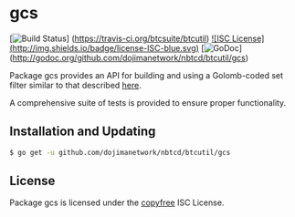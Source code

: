 gcs
==========

[![Build Status](http://img.shields.io/travis/btcsuite/btcutil.svg)]
(https://travis-ci.org/btcsuite/btcutil) [![ISC License]
(http://img.shields.io/badge/license-ISC-blue.svg)](http://copyfree.org)
[![GoDoc](https://godoc.org/github.com/dojimanetwork/nbtcd/btcutil/gcs?status.png)]
(http://godoc.org/github.com/dojimanetwork/nbtcd/btcutil/gcs)

Package gcs provides an API for building and using a Golomb-coded set filter
similar to that described [here](http://giovanni.bajo.it/post/47119962313/golomb-coded-sets-smaller-than-bloom-filters).

A comprehensive suite of tests is provided to ensure proper functionality.

## Installation and Updating

```bash
$ go get -u github.com/dojimanetwork/nbtcd/btcutil/gcs
```

## License

Package gcs is licensed under the [copyfree](http://copyfree.org) ISC
License.
